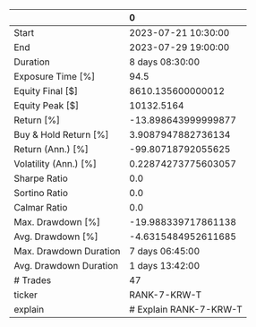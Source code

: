 |                        | 0                      |
|:-----------------------|:-----------------------|
| Start                  | 2023-07-21 10:30:00    |
| End                    | 2023-07-29 19:00:00    |
| Duration               | 8 days 08:30:00        |
| Exposure Time [%]      | 94.5                   |
| Equity Final [$]       | 8610.135600000012      |
| Equity Peak [$]        | 10132.5164             |
| Return [%]             | -13.898643999999877    |
| Buy & Hold Return [%]  | 3.9087947882736134     |
| Return (Ann.) [%]      | -99.80718792055625     |
| Volatility (Ann.) [%]  | 0.22874273775603057    |
| Sharpe Ratio           | 0.0                    |
| Sortino Ratio          | 0.0                    |
| Calmar Ratio           | 0.0                    |
| Max. Drawdown [%]      | -19.988339717861138    |
| Avg. Drawdown [%]      | -4.6315484952611685    |
| Max. Drawdown Duration | 7 days 06:45:00        |
| Avg. Drawdown Duration | 1 days 13:42:00        |
| # Trades               | 47                     |
| ticker                 | RANK-7-KRW-T           |
| explain                | # Explain RANK-7-KRW-T |